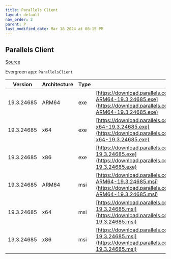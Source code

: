 ```yaml
---
title: Parallels Client
layout: default
nav_order: 2
parent: P
last_modified_date: Mar 18 2024 at 08:15 PM
---
```


## Parallels Client

[Source](https://www.parallels.com/products/ras/download/links/)

Evergreen app: `ParallelsClient`

| Version    | Architecture | Type | URI                                                                                                                                                                                  |
| ---------- | ------------ | ---- | ------------------------------------------------------------------------------------------------------------------------------------------------------------------------------------ |
| 19.3.24685 | ARM64        | exe  | [https://download.parallels.com/ras/v19/19.3.2.24685/RASClient_Basic-ARM64-19.3.24685.exe](https://download.parallels.com/ras/v19/19.3.2.24685/RASClient_Basic-ARM64-19.3.24685.exe) |
| 19.3.24685 | x64          | exe  | [https://download.parallels.com/ras/v19/19.3.2.24685/RASClient_Basic-x64-19.3.24685.exe](https://download.parallels.com/ras/v19/19.3.2.24685/RASClient_Basic-x64-19.3.24685.exe)     |
| 19.3.24685 | x86          | exe  | [https://download.parallels.com/ras/v19/19.3.2.24685/RASClient_Basic-19.3.24685.exe](https://download.parallels.com/ras/v19/19.3.2.24685/RASClient_Basic-19.3.24685.exe)             |
| 19.3.24685 | ARM64        | msi  | [https://download.parallels.com/ras/v19/19.3.2.24685/RASClient-ARM64-19.3.24685.msi](https://download.parallels.com/ras/v19/19.3.2.24685/RASClient-ARM64-19.3.24685.msi)             |
| 19.3.24685 | x64          | msi  | [https://download.parallels.com/ras/v19/19.3.2.24685/RASClient-x64-19.3.24685.msi](https://download.parallels.com/ras/v19/19.3.2.24685/RASClient-x64-19.3.24685.msi)                 |
| 19.3.24685 | x86          | msi  | [https://download.parallels.com/ras/v19/19.3.2.24685/RASClient-19.3.24685.msi](https://download.parallels.com/ras/v19/19.3.2.24685/RASClient-19.3.24685.msi)                         |
